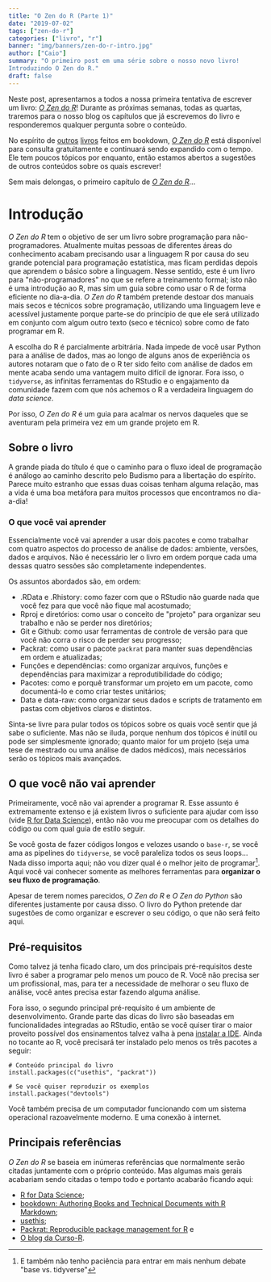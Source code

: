 ```yaml
---
title: "O Zen do R (Parte 1)"
date: "2019-07-02"
tags: ["zen-do-r"]
categories: ["livro", "r"]
banner: "img/banners/zen-do-r-intro.jpg"
author: ["Caio"]
summary: "O primeiro post em uma série sobre o nosso novo livro!
Introduzindo O Zen do R."
draft: false
---
```


Neste post, apresentamos a todos a nossa primeira tentativa de escrever um
livro: [*O Zen do R*](https://curso-r.github.io/zen-do-r/)! Durante as próximas
semanas, todas as quartas, traremos para o nosso blog os capítulos que já
escrevemos do livro e responderemos qualquer pergunta sobre o conteúdo.

No espírito de [outros](https://r4ds.had.co.nz/) [livros](https://r-pkgs.org/)
feitos em bookdown, [*O Zen do R*](https://curso-r.github.io/zen-do-r/) está
disponível para consulta gratuitamente e continuará sendo expandido com o tempo.
Ele tem poucos tópicos por enquanto, então estamos abertos a sugestões de outros
conteúdos sobre os quais escrever!

Sem mais delongas, o primeiro capítulo de
[*O Zen do R*](https://curso-r.github.io/zen-do-r/)...

# Introdução

*O Zen do R* tem o objetivo de ser um livro sobre programação para
não-programadores. Atualmente muitas pessoas de diferentes áreas do conhecimento
acabam precisando usar a linguagem R por causa do seu grande potencial para
programação estatística, mas ficam perdidas depois que aprendem o básico sobre a
linguagem. Nesse sentido, este é um livro para "não-programadores" no que se
refere a treinamento formal; isto não é uma introdução ao R, mas sim um guia
sobre como usar o R de forma eficiente no dia-a-dia. *O Zen do R* também
pretende destoar dos manuais mais secos e técnicos sobre programação, utilizando
uma linguagem leve e acessível justamente porque parte-se do princípio de que
ele será utilizado em conjunto com algum outro texto (seco e técnico) sobre como
de fato programar em R.

A escolha do R é parcialmente arbitrária. Nada impede de você usar Python para
a análise de dados, mas ao longo de alguns anos de experiência os autores
notaram que o fato de o R ter sido feito com análise de dados em mente acaba
sendo uma vantagem muito difícil de ignorar. Fora isso, o `tidyverse`, as
infinitas ferramentas do RStudio e o engajamento da comunidade fazem com que
nós achemos o R a verdadeira linguagem do *data science*.

Por isso, *O Zen do R* é um guia para acalmar os nervos daqueles que se
aventuram pela primeira vez em um grande projeto em R.

## Sobre o livro

A grande piada do título é que o caminho para o fluxo ideal de programação é
análogo ao caminho descrito pelo Budismo para a libertação do espírito.
Parece muito estranho que essas duas coisas tenham alguma relação, mas a vida
é uma boa metáfora para muitos processos que encontramos no dia-a-dia!

### O que você vai aprender

Essencialmente você vai aprender a usar dois pacotes e como trabalhar com quatro
aspectos do processo de análise de dados: ambiente, versões, dados e arquivos.
Não é necessário ler o livro em ordem porque cada uma dessas quatro sessões são
completamente independentes.

Os assuntos abordados são, em ordem:

- .RData e .Rhistory: como fazer com que o RStudio não guarde nada que você fez
para que você não fique mal acostumado;
- Rproj e diretórios: como usar o conceito de "projeto" para organizar seu
trabalho e não se perder nos diretórios;
- Git e Github: como usar ferramentas de controle de versão para que você
não corra o risco de perder seu progresso;
- Packrat: como usar o pacote `packrat` para manter suas dependências em ordem
e atualizadas;
- Funções e dependências: como organizar arquivos, funções e dependências para
maximizar a reprodutibilidade do código;
- Pacotes: como e porquê transformar um projeto em um pacote, como documentá-lo
e como criar testes unitários;
- Data e data-raw: como organizar seus dados e scripts de tratamento em pastas
com objetivos claros e distintos.

Sinta-se livre para pular todos os tópicos sobre os quais você sentir que já
sabe o suficiente. Mas não se iluda, porque nenhum dos tópicos é inútil ou pode
ser simplesmente ignorado; quanto maior for um projeto (seja uma tese de
mestrado ou uma análise de dados médicos), mais necessários serão os tópicos
mais avançados.

## O que você não vai aprender

Primeiramente, você não vai aprender a programar R. Esse assunto é extremamente
extenso e já existem livros o suficiente para ajudar com isso (vide
[R for Data Science](https://r4ds.had.co.nz/)), então não vou me preocupar
com os detalhes do código ou com qual guia de estilo seguir.

Se você gosta de fazer códigos longos e velozes usando o `base-r`, se você
ama as pipelines do `tidyverse`, se você paraleliza todos os seus loops...
Nada disso importa aqui; não vou dizer qual é o melhor jeito de programar[^1].
Aqui você vai conhecer somente as melhores ferramentas para **organizar o seu
fluxo de programação**.

[^1]: E também não tenho paciência para entrar em mais nenhum debate "base vs. tidyverse"

Apesar de terem nomes parecidos, *O Zen do R* e *O Zen do Python* são diferentes
justamente por causa disso. O livro do Python pretende dar sugestões de como
organizar e escrever o seu código, o que não será feito aqui.

## Pré-requisitos

Como talvez já tenha ficado claro, um dos principais pré-requisitos deste livro
é saber a programar pelo menos um pouco de R. Você não precisa ser um
profissional, mas, para ter a necessidade de melhorar o seu fluxo de análise,
você antes precisa estar fazendo alguma análise.

Fora isso, o segundo principal pré-requisito é um ambiente de desenvolvimento.
Grande parte das dicas do livro são baseadas em funcionalidades integradas ao
RStudio, então se você quiser tirar o maior proveito possível dos ensinamentos
talvez valha à pena
[instalar a IDE](https://www.rstudio.com/products/rstudio/download/). Ainda
no tocante ao R, você precisará ter instalado pelo menos os três pacotes a
seguir:

```{r, eval=FALSE}
# Conteúdo principal do livro
install.packages(c("usethis", "packrat"))

# Se você quiser reproduzir os exemplos
install.packages("devtools")
```

Você também precisa de um computador funcionando com um sistema operacional
razoavelmente moderno. E uma conexão à internet.

## Principais referências

*O Zen do R* se baseia em inúmeras referências que normalmente serão citadas
juntamente com o próprio conteúdo. Mas algumas mais gerais acabariam sendo
citadas o tempo todo e portanto acabarão ficando aqui:

- [R for Data Science](https://r4ds.had.co.nz/);
- [bookdown: Authoring Books and Technical Documents with R Markdown](https://bookdown.org/yihui/bookdown/);
- [usethis](https://usethis.r-lib.org/);
- [Packrat: Reproducible package management for R](https://rstudio.github.io/packrat/) e
- [O blog da Curso-R](https://www.curso-r.com/blog/).

